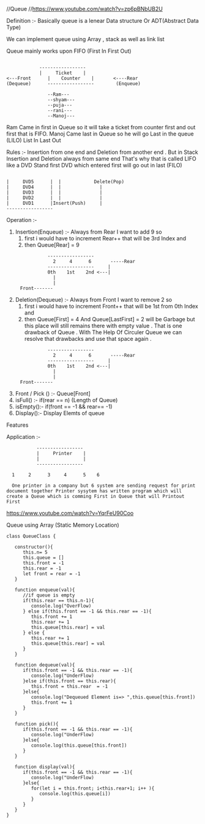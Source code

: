 //Queue //https://www.youtube.com/watch?v=zp6pBNbUB2U

Definition :- 
   Basically queue is a lenear Data structure Or ADT(Abstract Data Type) 

   We can implement queue using Array , stack as well as link list  

   Queue mainly works upon FIFO (First In First Out)

   ```

               -----------------  
               |     Ticket    |
<---Front      |    Counter    |       <----Rear
(Dequeue)      -----------------        (Enqueue)
                     
                  --Ram---
                  --shyam---
                  --puja---
                  --rani---
                  --Manoj---
   ```

   Ram Came in first in Queue so it will take a ticket from counter first and out first that is FIFO.
   Manoj Came last in Queue so he will go Last in the queue (LILO) List In Last Out

Rules :-
   Insertion from one end and Deletion from another end . 
   But in Stack Insertion and Deletion always from same end That's why that is called LIFO 
   like a DVD Stand first DVD which entered first will go out in last (FILO)
   ```
   
   |     DVD5      |  |            Delete(Pop)
   |     DVD4      |  |              |
   |     DVD3      |  |              |
   |     DVD2      |  |              |
   |     DVD1      |Insert(Push)     |
   -----------------
   ```
Operation :-
 1. Insertion(Enqueue) :- Always from Rear 
    I want to add 9 so 
    1) first i would have to increment Rear++ that will be 3rd Index and 
    2) then Queue[Rear] = 9
```
               -----------------  
                 2     4      6       -----Rear
               -----------------     |
               0th    1st    2nd <---|
                 |
                 |
     Front-------
```
 2. Deletion(Dequeue) :- Always from Front 
   I want to remove 2 so 
    1) first i would have to increment Front++ that will be 1st from 0th Index and 
    2) then Queue[First] = 4 And Queue[LastFirst] = 2 will be Garbage but this place will still remains there with empty value . That is one drawback of Queue . With The Help Of Circuler Queue we can resolve that drawbacks and use that space again . 
```
               -----------------  
                 2     4      6       -----Rear
               -----------------     |
               0th    1st    2nd <---|
                 |
                 |
     Front-------
```
3. Front / Pick () :- Queue[Front]
4. isFull() :- if(rear == n) (Length of Queue)
4. isEmpty():- if(front == -1 && rear== -1) 
5. Display():- Display Elemts of queue 

Features 



Application :-

               -----------------  
               |     Printer    |
               |                |          
               -----------------   

      1     2      3     4      5    6

      One printer in a company but 6 system are sending request for print document together Printer sysytem has written program which will create a Queue which is comming First in Queue that will Printout First 


https://www.youtube.com/watch?v=YqrFeU90Coo

Queue using Array (Static Memory Location)

```
class QueueClass {

   constructor(){
      this.n= 5
      this.queue = []
      this.front = -1
      this.rear = -1
      let front = rear = -1
   }

   function enqueue(val){
      //if queue is empty
      if(this.rear == this.n-1){
         console.log("OverFlow)
      } else if(this.front == -1 && this.rear == -1){
         this.front += 1
         this.rear += 1
         this.queue[this.rear] = val
      } else {
         this.rear += 1
         this.queue[this.rear] = val
      }
   }

   function dequeue(val){
      if(this.front == -1 && this.rear == -1){
         console.log("UnderFlow)
      }else if(this.front == this.rear){
         this.front = this.rear  = -1
      }else{
         console.log("Dequeued Element is=> ",this.queue[this.front])
         this.front += 1
      }
   }

   function pick(){
      if(this.front == -1 && this.rear == -1){
         console.log("UnderFlow)
      }else{
         console.log(this.queue[this.front])
      }
   }

   function display(val){
      if(this.front == -1 && this.rear == -1){
         console.log("UnderFlow)
      }else{
         for(let i = this.front; i<this.rear+1; i++ ){
            console.log(this.queue[i])
         }
      }
   }
}
```
